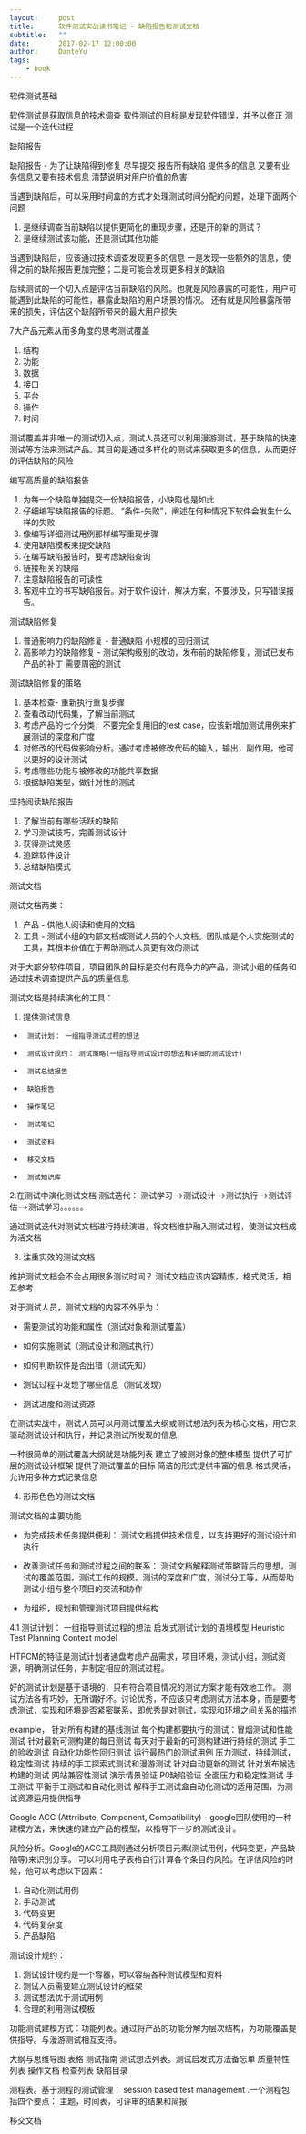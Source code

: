 ```yaml
---
layout:     post
title:      软件测试实战读书笔记 - 缺陷报告和测试文档
subtitle:   ""
date:       2017-02-17 12:00:00
author:     DanteYu
tags:
    - book
---
```


软件测试基础

软件测试是获取信息的技术调查
软件测试的目标是发现软件错误，并予以修正
测试是一个迭代过程

缺陷报告

缺陷报告 - 为了让缺陷得到修复
尽早提交  报告所有缺陷 提供多的信息 又要有业务信息又要有技术信息  清楚说明对用户价值的危害

当遇到缺陷后，可以采用时间盒的方式才处理测试时间分配的问题，处理下面两个问题
1. 是继续调查当前缺陷以提供更简化的重现步骤，还是开的新的测试？
2. 是继续测试该功能，还是测试其他功能

当遇到缺陷后，应该通过技术调查发现更多的信息
一是发现一些额外的信息，使得之前的缺陷报告更加完整；二是可能会发现更多相关的缺陷

后续测试的一个切入点是评估当前缺陷的风险。也就是风险暴露的可能性，用户可能遇到此缺陷的可能性，暴露此缺陷的用户场景的情况。  还有就是风险暴露所带来的损失，评估这个缺陷所带来的最大用户损失

7大产品元素从而多角度的思考测试覆盖
1. 结构
2. 功能
3. 数据
4. 接口
5. 平台
6. 操作
7. 时间

测试覆盖并非唯一的测试切入点，测试人员还可以利用漫游测试，基于缺陷的快速测试等方法来测试产品。其目的是通过多样化的测试来获取更多的信息，从而更好的评估缺陷的风险

编写高质量的缺陷报告
1. 为每一个缺陷单独提交一份缺陷报告，小缺陷也是如此
2. 仔细编写缺陷报告的标题。 “条件-失败”，阐述在何种情况下软件会发生什么样的失败
3. 像编写详细测试用例那样编写重现步骤
4. 使用缺陷模板来提交缺陷
5. 在编写缺陷报告时，要考虑缺陷查询
6. 链接相关的缺陷
7. 注意缺陷报告的可读性
8. 客观中立的书写缺陷报告。对于软件设计，解决方案，不要涉及，只写错误报告。

测试缺陷修复
1. 普通影响力的缺陷修复 - 普通缺陷
     小规模的回归测试
2. 高影响力的缺陷修复 - 测试架构级别的改动，发布前的缺陷修复，测试已发布产品的补丁
     需要周密的测试

测试缺陷修复的策略
1. 基本检查- 重新执行重复步骤
2. 查看改动代码集，了解当前测试
3. 考虑产品的七个分类，不要完全复用旧的test case，应该新增加测试用例来扩展测试的深度和广度
4. 对修改的代码做影响分析。通过考虑被修改代码的输入，输出，副作用，他可以更好的设计测试
5. 考虑哪些功能与被修改的功能共享数据
6. 根据缺陷类型，做针对性的测试

坚持阅读缺陷报告
1. 了解当前有哪些活跃的缺陷
2. 学习测试技巧，完善测试设计
3. 获得测试灵感
4. 追踪软件设计
5. 总结缺陷模式

测试文档

测试文档两类：
1. 产品 - 供他人阅读和使用的文档
2. 工具 - 测试小组的内部文档或测试人员的个人文档。团队或是个人实施测试的工具，其根本价值在于帮助测试人员更有效的测试

对于大部分软件项目，项目团队的目标是交付有竞争力的产品，测试小组的任务和通过技术调查提供产品的质量信息

测试文档是持续演化的工具：
1. 提供测试信息

-      测试计划： 一组指导测试过程的想法
-      测试设计规约： 测试策略(一组指导测试设计的想法和详细的测试设计)
-      测试总结报告
-      缺陷报告
-      操作笔记
-      测试笔记
-      测试资料
-      移交文档
-      测试知识库

2.在测试中演化测试文档
测试迭代：  测试学习—>测试设计—>测试执行—>测试评估—>测试学习。。。。。。

通过测试迭代对测试文档进行持续演进，将文档维护融入测试过程，使测试文档成为活文档

3. 注重实效的测试文档

维护测试文档会不会占用很多测试时间？ 测试文档应该内容精炼，格式灵活，相互参考

对于测试人员，测试文档的内容不外乎为：

- 需要测试的功能和属性（测试对象和测试覆盖）

- 如何实施测试（测试设计和测试执行）

- 如何判断软件是否出错（测试先知）

- 测试过程中发现了哪些信息（测试发现）

- 测试进度和测试资源

在测试实战中，测试人员可以用测试覆盖大纲或测试想法列表为核心文档，用它来驱动测试设计和执行，并记录测试所发现的信息

一种很简单的测试覆盖大纲就是功能列表
建立了被测对象的整体模型
提供了可扩展的测试设计框架
提供了测试覆盖的目标
简洁的形式提供丰富的信息
格式灵活，允许用多种方式记录信息

4. 形形色色的测试文档

测试文档的主要功能

- 为完成技术任务提供便利： 测试文档提供技术信息，以支持更好的测试设计和执行

- 改善测试任务和测试过程之间的联系： 测试文档解释测试策略背后的思想，测试的覆盖范围，测试工作的规模，测试的深度和广度，测试分工等，从而帮助测试小组与整个项目的交流和协作

- 为组织，规划和管理测试项目提供结构

4.1 测试计划： 一组指导测试过程的想法
启发式测试计划的语境模型 Heuristic Test Planning Context model

HTPCM的特征是测试计划者通盘考虑产品需求，项目环境，测试小组，测试资源，明确测试任务，并制定相应的测试过程。

好的测试计划是基于语境的，只有符合项目情况的测试方案才能有效地工作。 测试方法各有巧妙，无所谓好坏。讨论优秀，不应该只考虑测试方法本身，而是要考虑测试，实现和环境是否紧密联系，即优秀是对测试，实现和环境之间关系的描述

example，
针对所有构建的基线测试
     每个构建都要执行的测试：冒烟测试和性能测试
针对最新可测构建的每日测试
     每天对于最新的可测构建进行持续的测试
     手工的验收测试
     自动化功能性回归测试
     运行最热门的测试用例
     压力测试，持续测试，稳定性测试
     持续的手工探索式测试和漫游测试
     针对自动更新的测试
针对发布候选构建的测试
     网站兼容性测试
     演示情景验证
     P0缺陷验证
     全面压力和稳定性测试
     手工测试
平衡手工测试和自动化测试
     解释手工测试盒自动化测试的适用范围，为测试资源运用提供指导

Google ACC (Attrribute, Component, Compatibility) - google团队使用的一种建模方法，来快速的建立产品的模型，以指导下一步的测试设计。

风险分析。Google的ACC工具则通过分析项目元素(测试用例，代码变更，产品缺陷等)来识别分享。 可以利用电子表格自行计算各个条目的风险。在评估风险的时候，他可以考虑以下因素：
1. 自动化测试用例
2. 手动测试
3. 代码变更
4. 代码复杂度
5. 产品缺陷

测试设计规约：
1. 测试设计规约是一个容器，可以容纳各种测试模型和资料
2. 测试人员需要建立测试设计的框架
3. 测试想法优于测试用例
4. 合理的利用测试模板

功能测试建模方式：功能列表。通过将产品的功能分解为层次结构，为功能覆盖提供指导。与漫游测试相互支持。

大纲与思维导图
表格
测试指南
测试想法列表。测试启发式方法备忘单
质量特性列表
操作文档
检查列表
缺陷目录

测程表。基于测程的测试管理： session based test management .一个测程包括四个要点： 主题，时间表，可评审的结果和简报

移交文档